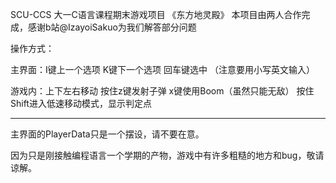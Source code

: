 SCU-CCS 大一C语言课程期末游戏项目 《东方地灵殿》
本项目由两人合作完成，感谢b站@IzayoiSakuo为我们解答部分问题

操作方式：

主界面：I键上一个选项
          K键下一个选项
          回车键选中
          （注意要用小写英文输入）

游戏内：上下左右移动
        按住z键发射子弹
        x键使用Boom（虽然只能无敌）
        按住Shift进入低速移动模式，显示判定点

---------------------------------------------------------
主界面的PlayerData只是一个摆设，请不要在意。

因为只是刚接触编程语言一个学期的产物，游戏中有许多粗糙的地方和bug，敬请谅解。
